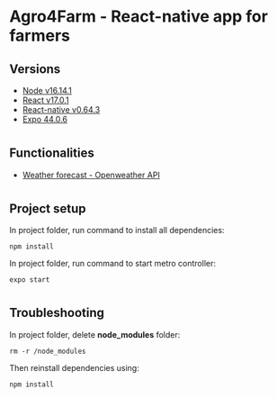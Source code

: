 # Agro4Farm - React-native app for farmers

## Versions

- [Node v16.14.1](https://nodejs.org/en/)
- [React v17.0.1](https://reactjs.org)
- [React-native v0.64.3](https://reactnative.dev)
- [Expo 44.0.6](https://expo.dev)

#

## Functionalities

- [Weather forecast - Openweather API](https://openweathermap.org)

#

## Project setup
 
In project folder, run command to install all dependencies:
```
npm install
```

In project folder, run command to start metro controller:
```
expo start
```

#

## Troubleshooting

In project folder, delete **node_modules** folder:
```
rm -r /node_modules
```

Then reinstall dependencies using:
```
npm install
```